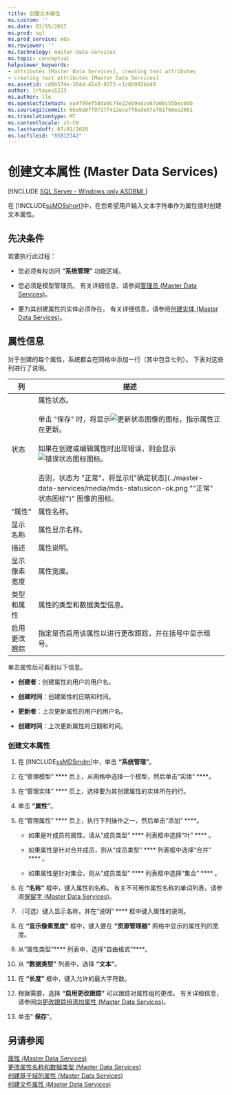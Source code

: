 ```yaml
---
title: 创建文本属性
ms.custom: ''
ms.date: 03/15/2017
ms.prod: sql
ms.prod_service: mds
ms.reviewer: ''
ms.technology: master-data-services
ms.topic: conceptual
helpviewer_keywords:
- attributes [Master Data Services], creating text attributes
- creating text attributes [Master Data Services]
ms.assetid: cd8b57de-364d-42a3-9273-c1c6b992bb40
author: lrtoyou1223
ms.author: lle
ms.openlocfilehash: ea4f99ef58da9c74e22eb9edce67a00c55bec60b
ms.sourcegitcommit: 6be9a0ff0717f412ece7f8ede07ef01f66ea2061
ms.translationtype: MT
ms.contentlocale: zh-CN
ms.lasthandoff: 07/01/2020
ms.locfileid: "85812742"
---
```

# <a name="create-a-text-attribute-master-data-services"></a>创建文本属性 (Master Data Services)

[!INCLUDE [SQL Server - Windows only ASDBMI  ](../includes/applies-to-version/sql-windows-only-asdbmi.md)]

  在 [!INCLUDE[ssMDSshort](../includes/ssmdsshort-md.md)]中，在您希望用户输入文本字符串作为属性值时创建文本属性。  
  
## <a name="prerequisites"></a>先决条件  
 若要执行此过程：  
  
-   您必须有权访问 **“系统管理”** 功能区域。  
  
-   您必须是模型管理员。 有关详细信息，请参阅[管理员 &#40;Master Data Services&#41;](../master-data-services/administrators-master-data-services.md)。  
  
-   要为其创建属性的实体必须存在。 有关详细信息，请参阅[创建实体 (Master Data Services)](../master-data-services/create-an-entity-master-data-services.md)。  
  
## <a name="attribute-information"></a>属性信息  
 对于创建的每个属性，系统都会在网格中添加一行（其中包含七列）。 下表对这些列进行了说明。  
  
|列|描述|  
|------------|-----------------|  
|状态|属性状态。<br /><br /> 单击 "保存" 时，将显示![更新状态](../master-data-services/media/mds-statusicon-updating.png "用于更新状态的图标")图像的图标，指示属性正在更新。<br /><br /> 如果在创建或编辑属性时出现错误，则会显示![错误状态图标图标](../master-data-services/media/mds-statusicon-error.png "错误状态图标")。<br /><br /> 否则，状态为 "正常"，将显示!["确定状态](../master-data-services/media/mds-statusicon-ok.png ""正常" 状态图标")" 图像的图标。|  
|“属性”|属性名称。|  
|显示名称|属性显示名称。|  
|描述|属性说明。|  
|显示像素宽度|属性宽度。|  
|类型和属性|属性的类型和数据类型信息。|  
|启用更改跟踪|指定是否启用该属性以进行更改跟踪，并在括号中显示组号。|  
  
 单击属性后可看到以下信息。  
  
-   **创建者**：创建属性的用户的用户名。  
  
-   **创建时间**：创建属性的日期和时间。  
  
-   **更新者**：上次更新属性的用户的用户名。  
  
-   **创建时间**：上次更新属性的日期和时间。  
  
### <a name="to-create-a-text-attribute"></a>创建文本属性  
  
1.  在 [!INCLUDE[ssMDSmdm](../includes/ssmdsmdm-md.md)]中，单击 **“系统管理”**。  
  
2.  在“管理模型” **** 页上，从网格中选择一个模型，然后单击“实体” ****。  
  
3.  在“管理实体” **** 页上，选择要为其创建属性的实体所在的行。  
  
4.  单击 **“属性”**。  
  
5.  在“管理属性” **** 页上，执行下列操作之一，然后单击“添加” ****。  
  
    -   如果是叶成员的属性，请从“成员类型” **** 列表框中选择“叶” **** 。  
  
    -   如果属性是针对合并成员，则从“成员类型” **** 列表框中选择“合并” **** 。  
  
    -   如果属性是针对集合，则从“成员类型” **** 列表框中选择“集合” **** 。  
  
6.  在 **“名称”** 框中，键入属性的名称。 有关不可用作属性名称的单词列表，请参阅[保留字 (Master Data Services)](../master-data-services/reserved-words-master-data-services.md)。  
  
7.  （可选）键入显示名称，并在“说明” **** 框中键入属性的说明。  
  
8.  在 **“显示像素宽度”** 框中，键入要在 **“资源管理器”** 网格中显示的属性列的宽度。  
  
9. 从“属性类型”**** 列表中，选择“自由格式”****。  
  
10. 从 **“数据类型”** 列表中，选择 **“文本”**。  
  
11. 在 **“长度”** 框中，键入允许的最大字符数。  
  
12. 根据需要，选择 **“启用更改跟踪”** 可以跟踪对属性组的更改。 有关详细信息，请参阅[向更改跟踪组添加属性 (Master Data Services)](../master-data-services/add-attributes-to-a-change-tracking-group-master-data-services.md)。  
  
13. 单击“ **保存**”。  
  
## <a name="see-also"></a>另请参阅  
 [属性 &#40;Master Data Services&#41;](../master-data-services/attributes-master-data-services.md)   
 [更改属性名称和数据类型 &#40;Master Data Services&#41;](../master-data-services/change-an-attribute-name-and-data-type-master-data-services.md)   
 [创建基于域的属性 &#40;Master Data Services&#41;](../master-data-services/create-a-domain-based-attribute-master-data-services.md)   
 [创建文件属性 (Master Data Services)](../master-data-services/create-a-file-attribute-master-data-services.md)  
  
  
